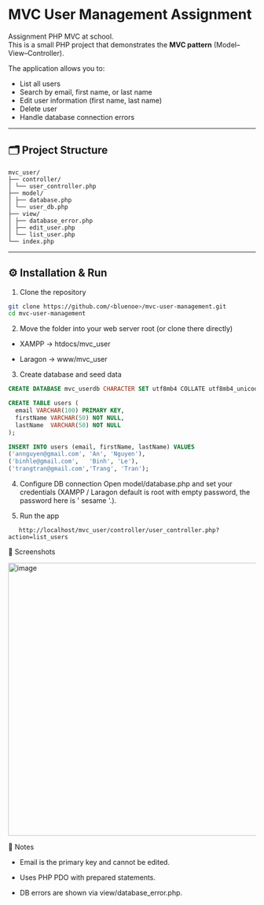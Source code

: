 # MVC User Management Assignment

Assignment PHP MVC at school.  
This is a small PHP project that demonstrates the **MVC pattern** (Model–View–Controller).

The application allows you to:
- List all users
- Search by email, first name, or last name
- Edit user information (first name, last name)
- Delete user
- Handle database connection errors

---

## 🗂 Project Structure
```
mvc_user/
├── controller/
│ └── user_controller.php
├── model/
│ ├── database.php
│ └── user_db.php
├── view/
│ ├── database_error.php
│ ├── edit_user.php
│ └── list_user.php
└── index.php
```
---

## ⚙️ Installation & Run

1) Clone the repository
```bash
git clone https://github.com/<bluenoe>/mvc-user-management.git
cd mvc-user-management
```
2) Move the folder into your web server root (or clone there directly) 

- XAMPP → htdocs/mvc_user

- Laragon → www/mvc_user

3) Create database and seed data

```sql
CREATE DATABASE mvc_userdb CHARACTER SET utf8mb4 COLLATE utf8mb4_unicode_ci;

CREATE TABLE users (
  email VARCHAR(100) PRIMARY KEY,
  firstName VARCHAR(50) NOT NULL,
  lastName  VARCHAR(50) NOT NULL
);

INSERT INTO users (email, firstName, lastName) VALUES
('annguyen@gmail.com', 'An', 'Nguyen'),
('binhle@gmail.com',   'Binh', 'Le'),
('trangtran@gmail.com','Trang', 'Tran');
```

4) Configure DB connection
Open model/database.php and set your credentials (XAMPP / Laragon default is root with empty password, the password here is ' sesame '.).

5) Run the app
```
   http://localhost/mvc_user/controller/user_controller.php?action=list_users
```
📸 Screenshots

<img width="1919" height="554" alt="image" src="https://github.com/user-attachments/assets/422f6924-503c-4671-90e1-56ada637b5c6" />

📖 Notes

- Email is the primary key and cannot be edited.

- Uses PHP PDO with prepared statements.

- DB errors are shown via view/database_error.php.

